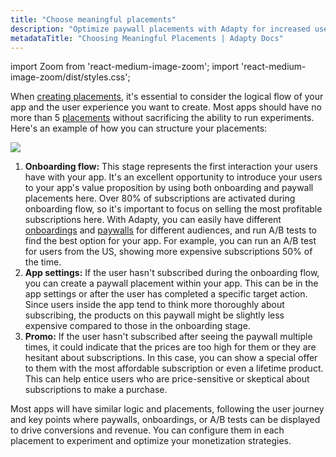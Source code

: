 ```yaml
---
title: "Choose meaningful placements"
description: "Optimize paywall placements with Adapty for increased user engagement and revenue."
metadataTitle: "Choosing Meaningful Placements | Adapty Docs"
---
```


import Zoom from 'react-medium-image-zoom';
import 'react-medium-image-zoom/dist/styles.css';

When [creating placements](create-placement), it's essential to consider the logical flow of your app and the user experience you want to create. Most apps should have no more than 5 [placements](placements) without sacrificing the ability to run experiments. Here's an example of how you can structure your placements:


<Zoom>
  <img src={require('./img/placement-flows.png').default}
  style={{
    border: '1px solid #727272', /* border width and color */
    width: '700px', /* image width */
    display: 'block', /* for alignment */
    margin: '0 auto' /* center alignment */
  }}
/>
</Zoom>





1. **Onboarding flow:** This stage represents the first interaction your users have with your app. It's an excellent opportunity to introduce your users to your app's value proposition by using both onboarding and paywall placements here. Over 80% of subscriptions are activated during onboarding flow, so it's important to focus on selling the most profitable subscriptions here. With Adapty, you can easily have different [onboardings](https://adapty.io/docs/onboardings) and [paywalls](https://adapty.io/docs/paywalls) for different audiences, and run A/B tests to find the best option for your app. For example, you can run an A/B test for users from the US, showing more expensive subscriptions 50% of the time.
2. **App settings:** If the user hasn't subscribed during the onboarding flow, you can create a paywall placement within your app. This can be in the app settings or after the user has completed a specific target action. Since users inside the app tend to think more thoroughly about subscribing, the products on this paywall might be slightly less expensive compared to those in the onboarding stage.
3. **Promo:** If the user hasn't subscribed after seeing the paywall multiple times, it could indicate that the prices are too high for them or they are hesitant about subscriptions. In this case, you can show a special offer to them with the most affordable subscription or even a lifetime product. This can help entice users who are price-sensitive or skeptical about subscriptions to make a purchase.  


Most apps will have similar logic and placements, following the user journey and key points where paywalls, onboardings, or A/B tests can be displayed to drive conversions and revenue. You can configure them in each placement to experiment and optimize your monetization strategies.